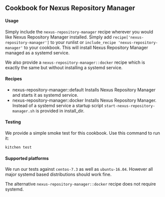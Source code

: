 ## Cookbook for Nexus Repository Manager

#### Usage

Simply include the `nexus-repository-manager` recipe wherever you would like Nexus Repository Manager installed. Simply add
`recipe['nexus-repository-manager']` to your runlist or `include_recipe 'nexus-repository-manager'` to your cookbook. This will
install Nexus Repository Manager managed as a systemd service.

We also provide a `nexus-repository-manager::docker` recipe which is exactly the same but without installing a systemd service.

#### Recipes

 - nexus-repository-manager::default
   Installs Nexus Repository Manager and starts it as systemd service.
 - nexus-repository-manager::docker
   Installs Nexus Repository Manager. Instead of a systemd service a startup script `start-nexus-repository-manager.sh` is provided in install_dir.

#### Testing

We provide a simple smoke test for this cookbook. Use this command to run it:

    kitchen test

#### Supported platforms

We run our tests against `centos-7.3` as well as `ubuntu-16.04`. However all major systemd based distributions should
work fine.

The alternative `nexus-repository-manager::docker` recipe does not require systemd.

